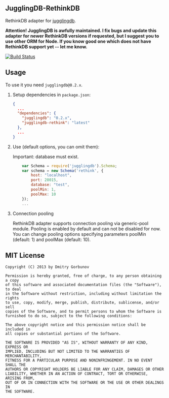 ## JugglingDB-RethinkDB

RethinkDB adapter for [jugglingdb](https://github.com/1602/jugglingdb).

**Attention! JugglingDB is awfully maintained. I fix bugs and update this adapter for newer RethinkDB versions if requested, but I suggest you to use other ORM for Node. If you know good one which does not have RethinkDB support yet -- let me know.**

[![Build Status](https://travis-ci.org/fuwaneko/jugglingdb-rethink.svg)](https://travis-ci.org/fuwaneko/jugglingdb-rethink)

## Usage

To use it you need `jugglingdb@0.2.x`.

1. Setup dependencies in `package.json`:

    ```json
    {
      ...
      "dependencies": {
        "jugglingdb": "0.2.x",
        "jugglingdb-rethink": "latest"
      },
      ...
    }
    ```

2. Use (default options, you can omit them):

    Important: database must exist.

    ```javascript
        var Schema = require('jugglingdb').Schema;
        var schema = new Schema('rethink', {
            host: "localhost",
            port: 28015,
            database: "test",
            poolMin: 1,
            poolMax: 10
        });
        ...
    ```

3. Connection pooling

    RethinkDB adapter supports connection pooling via generic-pool module.
    Pooling is enabled by default and can not be disabled for now.
    You can change pooling options specifying parameters poolMin (default: 1) and poolMax (default: 10).

## MIT License

    Copyright (C) 2013 by Dmitry Gorbunov

    Permission is hereby granted, free of charge, to any person obtaining a copy
    of this software and associated documentation files (the "Software"), to deal
    in the Software without restriction, including without limitation the rights
    to use, copy, modify, merge, publish, distribute, sublicense, and/or sell
    copies of the Software, and to permit persons to whom the Software is
    furnished to do so, subject to the following conditions:

    The above copyright notice and this permission notice shall be included in
    all copies or substantial portions of the Software.

    THE SOFTWARE IS PROVIDED "AS IS", WITHOUT WARRANTY OF ANY KIND, EXPRESS OR
    IMPLIED, INCLUDING BUT NOT LIMITED TO THE WARRANTIES OF MERCHANTABILITY,
    FITNESS FOR A PARTICULAR PURPOSE AND NONINFRINGEMENT. IN NO EVENT SHALL THE
    AUTHORS OR COPYRIGHT HOLDERS BE LIABLE FOR ANY CLAIM, DAMAGES OR OTHER
    LIABILITY, WHETHER IN AN ACTION OF CONTRACT, TORT OR OTHERWISE, ARISING FROM,
    OUT OF OR IN CONNECTION WITH THE SOFTWARE OR THE USE OR OTHER DEALINGS IN
    THE SOFTWARE.
